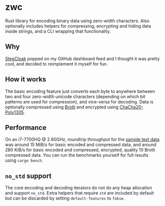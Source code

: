 # zwc

Rust library for encoding binary data using zero-width characters. Also optionally includes helpers for compressing, encrypting and hiding data inside strings, and a CLI wrapping that functionality.

## Why

[StegCloak](https://github.com/KuroLabs/stegcloak) popped on my GitHub dashboard feed and I thought it was pretty cool, and decided to reimplement it myself for fun.

## How it works

The basic encoding feature just converts each byte to anywhere between two and four zero-width unicode characters (depending on which bit patterns are used for compression), and vice-versa for decoding. Data is optionally compressed using [Brotli](https://www.ietf.org/rfc/rfc7932.txt) and encrypted using [ChaCha20-Poly1305](https://tools.ietf.org/rfc/rfc7539.txt).

## Performance

On an i7-7700HQ @ 2.80GHz, roundtrip throughput for the [sample text data](./samples/lorem.txt) was around 15 MiB/s for basic encoded and compressed data, and around 280 KiB/s for basic encoded and compressed, encrypted, quality 10 Brotli compressed data. You can run the benchmarks yourself for full results using `cargo bench`.

## `no_std` support

The core encoding and decoding iterators do not do any heap allocation and support `no_std`. Extra helpers that require `std` are included by default but can be discarded by setting `default-features` to `fakse`.
